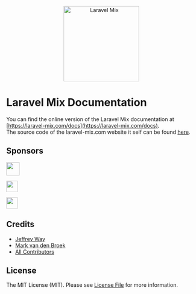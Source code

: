 <p align="center">
  <a href="https://laravel-mix.com/docs">
      <img src="https://laravel-mix.com/svg/laravel-mix-logo.svg" alt="Laravel Mix" width="200">
  </a>
</p>

# Laravel Mix Documentation

You can find the online version of the Laravel Mix documentation at [https://laravel-mix.com/docs](https://laravel-mix.com/docs).  
The source code of the laravel-mix.com website it self can be found [here](https://github.com/mvdnbrk/laravel-mix.com).

## Sponsors

<p>
  <a href="https://m.do.co/c/7a24c68b1e6d">
    <img src="https://opensource.nyc3.cdn.digitaloceanspaces.com/attribution/assets/SVG/DO_Logo_horizontal_blue.svg" height="35px">
  </a>
</p>

<p>
   <a href="https://ohdear.app">
    <img src="https://laravel-mix.com/svg/oh-dear-logo.svg" height="30px">
  </a>
</p>

<p>
  <a href="https://usefathom.com/ref/FI15PB">
    <img src="https://laravel-mix.com/svg/fathom-analytics-logo.svg" height="30px">
  </a>
</p>

## Credits

- [Jeffrey Way](https://github.com/jeffreyway)
- [Mark van den Broek](https://github.com/mvdnbrk)
- [All Contributors](../../contributors)

## License

The MIT License (MIT). Please see [License File](license.md) for more information.
